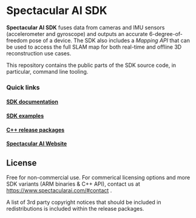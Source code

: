 # Spectacular AI SDK

**Spectacular AI SDK** fuses data from cameras and IMU sensors (accelerometer and gyroscope)
and outputs an accurate 6-degree-of-freedom pose of a device.
The SDK also includes a _Mapping API_ that can be used to access the full SLAM map for
both real-time and offline 3D reconstruction use cases.

This repository contains the public parts of the SDK source code, in particular, command line tooling.

### Quick links

#### [SDK documentation](https://spectacularai.github.io/docs/sdk/)
#### [SDK examples](https://github.com/SpectacularAI/sdk-examples)
#### [C++ release packages](https://github.com/SpectacularAI/sdk/releases)
#### [Spectacular AI Website](https://www.spectacularai.com/)

## License

Free for non-commercial use. For commerical licensing options and more SDK variants (ARM binaries & C++ API),
contact us at https://www.spectacularai.com/#contact .

A list of 3rd party copyright notices that should be included in redistributions is included within the release packages.
